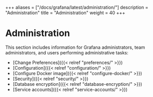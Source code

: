 +++
aliases = ["/docs/grafana/latest/administration/"]
description = "Administration"
title = "Administration"
weight = 40
+++

# Administration

This section includes information for Grafana administrators, team administrators, and users performing administrative tasks:

- [Change Preferences]({{< relref "preferences/" >}})
- [Configuration]({{< relref "configuration/" >}})
- [Configure Docker image]({{< relref "configure-docker/" >}})
- [Security]({{< relref "security/" >}})
- [Database encryption]({{< relref "database-encryption/" >}})
- [Service accounts]({{< relref "service-accounts/" >}})
